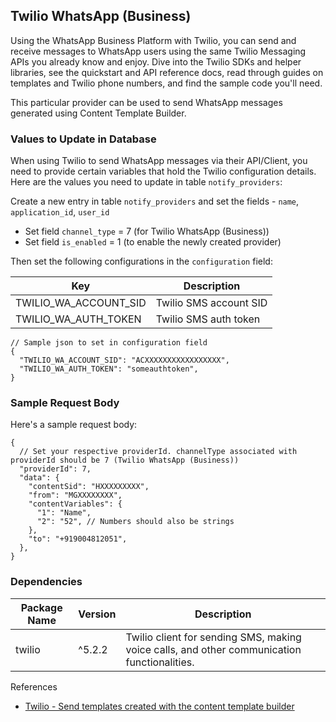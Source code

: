 ## Twilio WhatsApp (Business)

Using the WhatsApp Business Platform with Twilio, you can send and receive messages to WhatsApp users using the same Twilio Messaging APIs you already know and enjoy. Dive into the Twilio SDKs and helper libraries, see the quickstart and API reference docs, read through guides on templates and Twilio phone numbers, and find the sample code you'll need.

This particular provider can be used to send WhatsApp messages generated using Content Template Builder.

### Values to Update in Database

When using Twilio to send WhatsApp messages via their API/Client, you need to provide certain variables that hold the Twilio configuration details. Here are the values you need to update in table `notify_providers`:

Create a new entry in table `notify_providers` and set the fields - `name`, `application_id`, `user_id`

- Set field `channel_type` = 7 (for Twilio WhatsApp (Business))
- Set field `is_enabled` = 1 (to enable the newly created provider)

Then set the following configurations in the `configuration` field:

| Key                   | Description            |
| --------------------- | ---------------------- |
| TWILIO_WA_ACCOUNT_SID | Twilio SMS account SID |
| TWILIO_WA_AUTH_TOKEN  | Twilio SMS auth token  |

```jsonc
// Sample json to set in configuration field
{
  "TWILIO_WA_ACCOUNT_SID": "ACXXXXXXXXXXXXXXXXX",
  "TWILIO_WA_AUTH_TOKEN": "someauthtoken",
}
```

### Sample Request Body

Here's a sample request body:

```jsonc
{
  // Set your respective providerId. channelType associated with providerId should be 7 (Twilio WhatsApp (Business))
  "providerId": 7,
  "data": {
    "contentSid": "HXXXXXXXXX",
    "from": "MGXXXXXXXX",
    "contentVariables": {
      "1": "Name",
      "2": "52", // Numbers should also be strings
    },
    "to": "+919004812051",
  },
}
```

### Dependencies

| Package Name       | Version    | Description                                                                                                                                                |
| --------------- | ------------ | ---------------------------------------------------------------------------------------------------------------------------------------------------------- |
| twilio      | ^5.2.2  | Twilio client for sending SMS, making voice calls, and other communication functionalities.     |

References

- [Twilio - Send templates created with the content template builder](https://www.twilio.com/docs/content/send-templates-created-with-the-content-template-builder)
